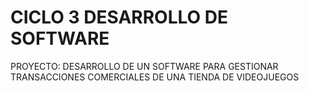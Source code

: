 # CICLO 3 DESARROLLO DE SOFTWARE
PROYECTO: DESARROLLO DE UN SOFTWARE PARA GESTIONAR TRANSACCIONES COMERCIALES DE UNA TIENDA DE VIDEOJUEGOS
